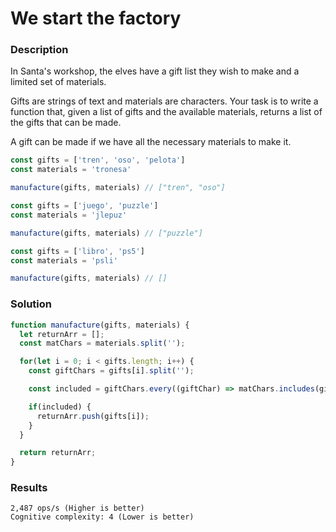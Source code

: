 # We start the factory

### Description

In Santa's workshop, the elves have a gift list they wish to make and a limited set of materials.

Gifts are strings of text and materials are characters. Your task is to write a function that, given a list of gifts and the available materials, returns a list of the gifts that can be made.

A gift can be made if we have all the necessary materials to make it.

```js
const gifts = ['tren', 'oso', 'pelota']
const materials = 'tronesa'

manufacture(gifts, materials) // ["tren", "oso"]

const gifts = ['juego', 'puzzle']
const materials = 'jlepuz'

manufacture(gifts, materials) // ["puzzle"]

const gifts = ['libro', 'ps5']
const materials = 'psli'

manufacture(gifts, materials) // []
```

### Solution

```js
function manufacture(gifts, materials) {
  let returnArr = [];
  const matChars = materials.split('');

  for(let i = 0; i < gifts.length; i++) {
    const giftChars = gifts[i].split('');

    const included = giftChars.every((giftChar) => matChars.includes(giftChar));

    if(included) {
      returnArr.push(gifts[i]);
    }
  }

  return returnArr;
}
```

### Results

```
2,487 ops/s (Higher is better)
Cognitive complexity: 4 (Lower is better)
```